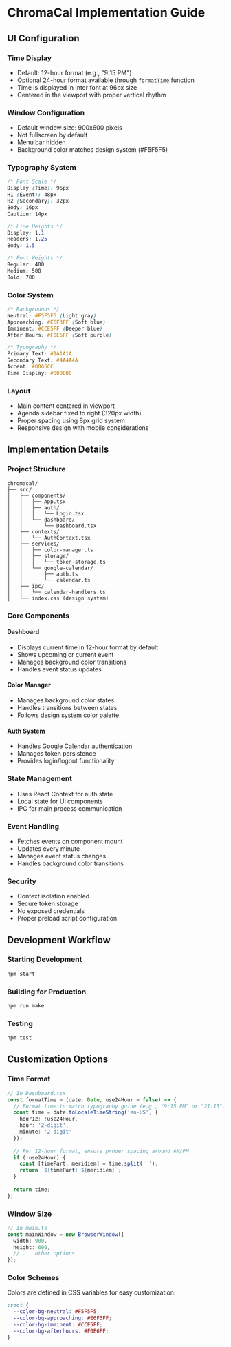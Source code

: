 # ChromaCal Implementation Guide

## UI Configuration

### Time Display
- Default: 12-hour format (e.g., "9:15 PM")
- Optional 24-hour format available through `formatTime` function
- Time is displayed in Inter font at 96px size
- Centered in the viewport with proper vertical rhythm

### Window Configuration
- Default window size: 900x600 pixels
- Not fullscreen by default
- Menu bar hidden
- Background color matches design system (#F5F5F5)

### Typography System
```css
/* Font Scale */
Display (Time): 96px
H1 (Event): 48px
H2 (Secondary): 32px
Body: 16px
Caption: 14px

/* Line Heights */
Display: 1.1
Headers: 1.25
Body: 1.5

/* Font Weights */
Regular: 400
Medium: 500
Bold: 700
```

### Color System
```css
/* Backgrounds */
Neutral: #F5F5F5 (Light gray)
Approaching: #E6F3FF (Soft blue)
Imminent: #CCE5FF (Deeper blue)
After Hours: #F0E6FF (Soft purple)

/* Typography */
Primary Text: #1A1A1A
Secondary Text: #4A4A4A
Accent: #0066CC
Time Display: #000000
```

### Layout
- Main content centered in viewport
- Agenda sidebar fixed to right (320px width)
- Proper spacing using 8px grid system
- Responsive design with mobile considerations

## Implementation Details

### Project Structure
```
chromacal/
├── src/
│   ├── components/
│   │   ├── App.tsx
│   │   ├── auth/
│   │   │   └── Login.tsx
│   │   └── dashboard/
│   │       └── Dashboard.tsx
│   ├── contexts/
│   │   └── AuthContext.tsx
│   ├── services/
│   │   ├── color-manager.ts
│   │   ├── storage/
│   │   │   └── token-storage.ts
│   │   └── google-calendar/
│   │       ├── auth.ts
│   │       └── calendar.ts
│   ├── ipc/
│   │   └── calendar-handlers.ts
│   └── index.css (design system)
```

### Core Components

#### Dashboard
- Displays current time in 12-hour format by default
- Shows upcoming or current event
- Manages background color transitions
- Handles event status updates

#### Color Manager
- Manages background color states
- Handles transitions between states
- Follows design system color palette

#### Auth System
- Handles Google Calendar authentication
- Manages token persistence
- Provides login/logout functionality

### State Management
- Uses React Context for auth state
- Local state for UI components
- IPC for main process communication

### Event Handling
- Fetches events on component mount
- Updates every minute
- Manages event status changes
- Handles background color transitions

### Security
- Context isolation enabled
- Secure token storage
- No exposed credentials
- Proper preload script configuration

## Development Workflow

### Starting Development
```bash
npm start
```

### Building for Production
```bash
npm run make
```

### Testing
```bash
npm test
```

## Customization Options

### Time Format
```typescript
// In Dashboard.tsx
const formatTime = (date: Date, use24Hour = false) => {
  // Format time to match typography guide (e.g., "9:15 PM" or "21:15")
  const time = date.toLocaleTimeString('en-US', {
    hour12: !use24Hour,
    hour: '2-digit',
    minute: '2-digit'
  });
  
  // For 12-hour format, ensure proper spacing around AM/PM
  if (!use24Hour) {
    const [timePart, meridiem] = time.split(' ');
    return `${timePart} ${meridiem}`;
  }
  
  return time;
};
```

### Window Size
```typescript
// In main.ts
const mainWindow = new BrowserWindow({
  width: 900,
  height: 600,
  // ... other options
});
```

### Color Schemes
Colors are defined in CSS variables for easy customization:
```css
:root {
  --color-bg-neutral: #F5F5F5;
  --color-bg-approaching: #E6F3FF;
  --color-bg-imminent: #CCE5FF;
  --color-bg-afterhours: #F0E6FF;
}